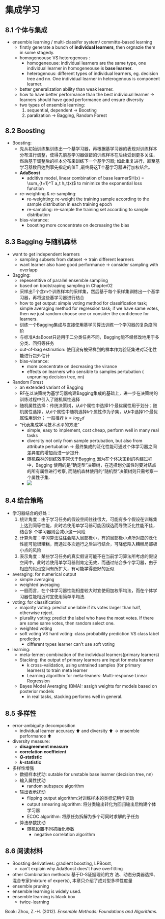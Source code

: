 
# 集成学习
## 8.1 个体与集成
- ensemble learning / multi-classifer system/ committe-based learning
	- firstly generate a bunch of **individual learners**, then orgnazie them in some stagedy.
	- homogeneouse  VS heterogenous :
		- homogeneouse: individual learners are the same type, one individual learner in homogeneouse is **base learner.**
		- heterogenous: different types of individual learners, eg. decision tree and nn. One individual learner in heterogenous is component learner.
	- better generalization ability than weak learner.
	- how to have better performance than the best individual learner -> learners should have good performance and ensure diversity 
	- two types of ensemble learning:
		1.  sequential, dependent -> Boosting
		2. paralization -> Bagging, Random Forest
## 8.2 Boosting 
- Boosting:
	- 先从初始训练集训练出一个基学习器，再根据基学习器的表现对训练样本分布进行调整，使得先前基学习器做错的训练样本在后续受到更多关注，然后基于调整后的样本分布来训练下一个基学习器; 如此重复进行，直至基学习器数目达到事先指定的值T ,最终将这T个基学习器进行加权结合。
	- **AdaBoost**
		- additive model, linear combination of base learner$H(x) = \sum_{t=1}^T a_t h_t(x)$ to minimize the exponential loss function
	- re-weighting & re-sampling:
		- re-weighting: re-weight the training sample according to the sample distribution in each training epoch
		- re-sampling: re-sample the training set according to sample distribution
	- bias-viarance:
		- boosting more concentrate on decreasing the bias
## 8.3 Bagging 与随机森林
- want to get independent learners
	- sampling subsets from dataset -> train different learners
	- want learner also have good performance -> consider sampling with overlapp
- Bagging:
	- repesentitive of parallel ensemble sampling
	- based on bootstraping sampling in Chapter02
	- 采样出T个含m个训练样本的采样集，然后基于每个采样集训练出一个基学习器，再将这些基学习器进行结合
	- how to get output: simple voting method for classification task; simple averaging method for regression task; if we have same votes, then we just random choose one or consider the confidence for learners.
	- 训练一个Bagging集成与直接使用基学习算法训练一个学习器的复杂度同阶
	- 与标准AdaBoost只适用于二分类任务不同，Bagging能不经修改地用于多分类、回归等任务
	- out-of-bag estimation: 使用没有被采样到的样本作为验证集进对泛化性能进行包外估计
	- bias-viarance:
		- more concentrate on decreasing the virance
		- effects on learners who sensible to samples pertubation ( unpruning decision tree, nn)
- Random Forest
	- an extended variant of Bagging
	- RF在以决策树为基学习器构建Bagging集成的基础上，进一步在决策树的训练过程中引入了随机属性选择
	- 随机属性选择：传统决策树，从d个属性中选择1个最优属性用于划分；随机属性选择，从d个属性中随机选择k个属性作为子集，从k中选择1个最优属性用划分； 一般推荐 $k = log_2d$
	- “代表集成学习技术水平的方法”
		- simple, easy to implement, cost cheap, perform well in many real tasks
		- diversity not only from sample pertubation, but also from attribute pertubation -> 最终集成的泛化性能可通过个体学习器之间差异度的增加而进一步提升.
		- 随机森林的训练效率常优于Bagging,因为在个体决策树的构建过程中，Bagging 使用的是“确定型”决策树，在选择划分属性时要对结点的所有属性进行考察, 而随机森林使用的“随机型”决策树则只需考察一个属性子集.
		- ![](0014.png)
## 8.4 结合策略
- 学习器结合的好处：
	1. 统计角度：由于学习任务的假设空间往往很大，可能有多个假设在训练集上达到同等性能，此时若使用单学习器可能因误选而导致泛化性能不佳，结合多 个学习器则会减小这一风险
	2. 计算角度：学习算法往往会陷入局部极小，有的局部极小点所对应的泛化性能可能很糟糕，而通过多次运行之后进行结合，可降低陷入糟糕局部极小点的风险
	3. 表示角度：某些学习任务的真实假设可能不在当前学习算法所考虑的假设空间中，此时若使用单学习器则肯定无效，而通过结合多个学习器，由于相应的假设空间有所扩大，有可能学得更好的近似
- averaging: for numerical output
	- simple averaging
	- weighted averaging
	- 一般而言，在个体学习器性能相差较大时宜使用加权平均法，而在个体学习器性能相近时宜使用简单平均法.
- voting: for classification
	- majority voting: predict one lable if its votes larger than half, otherwise reject.
	- plurality voting: predict the label who have the most votes. If there are some same votes, then random select one.
	- weighted voting
	- soft voting VS hard voting: class probability prediction VS class label prediction
		- different types learner can't use soft voting
- learning:
	- meta-lerner: combination of the individual learners(primary learners)
	- Stacking: the output of primary learners are input for meta learner
		- k cross-validation, using untrained samples (for primary learners) to train meta learner
		- Learning algorithm for meta-leaners: Multi-response Linear Regression
	- Bayes Model Averaging (BMA): assigh weights for models based on posterior models 
		-  in real tasks, stacking performs well in general.
## 8.5 多样性
- error-ambiguity decomposition
	- individual learner accuracy ⬆️ and diversity ⬆️ -> ensemble performance ⬆️
- diversity measure:
	- **disagreement measure**
	- **correlation coefficient**
	- **$Q$-statistic**
	- **$k$-statistic**
- 多样性增强
	- 数据样本扰动: sutable for unstable base learner (decision tree, nn)
	- 输入属性扰动
		- random subspace algorithm
	- 输出表示扰动
		- flipping output algorithm:对训练样本的类标记稍作变动
		- output smearing algorithm: 将分类输出转化为回归输出后构建个体学习器
		- ECOC algorithm: 将原任务拆解为多个可同时求解的子任务
	- 算法参数扰动
		- 随机设置不同初始化参数
			- negative correlation algorithm
			
## 8.6 阅读材料
- Boosting derivatives: gradient boosting, LPBosst,
	- can't explain why AdaBoost does't have overfitting
- other Combination methods: 基于D-S证据理论的方 法、动态分类器选择、混合专家(mixture of experts), 本章只介绍了成对型多样性度量
- ensemble pruning 
- ensemble learning  is widely used.
- ensemble learning is black box
	- twice-learning
	
Book:
Zhou, Z.-H. (2012). *Ensemble Methods: Foundations and Algorithms.*

